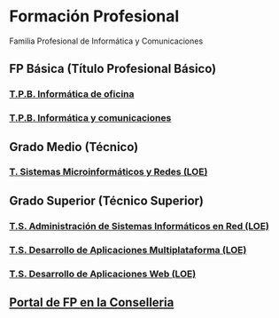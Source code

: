 # Formación Profesional

Familia Profesional de Informática y Comunicaciones

## FP Básica (Título Profesional Básico)

### [T.P.B. Informática de oficina](io.md)

### [T.P.B. Informática y comunicaciones](ic.md)

## Grado Medio (Técnico)

### [T. Sistemas Microinformáticos y Redes (LOE)](smr.md)

## Grado Superior (Técnico Superior)

### [T.S. Administración de Sistemas Informáticos en Red (LOE)](asir.md)

### [T.S. Desarrollo de Aplicaciones Multiplataforma (LOE)](dam.md)

### [T.S. Desarrollo de Aplicaciones Web (LOE)](daw.md)

## [Portal de FP en la Conselleria](http://www.ceice.gva.es/web/formacion-profesional/)
